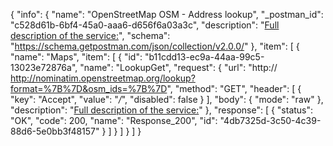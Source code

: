{
  "info": {
    "name": "OpenStreetMap OSM - Address lookup",
    "_postman_id": "c528d61b-6bf4-45a0-aaa6-d656f6a03a3c",
    "description": "[Full description of the service:](http://wiki.openstreetmap.org/wiki/Nominatim#Address_lookup)",
    "schema": "https://schema.getpostman.com/json/collection/v2.0.0/"
  },
  "item": [
    {
      "name": "Maps",
      "item": [
        {
          "id": "b11cdd13-ec9a-44aa-99c5-13023e72876a",
          "name": "LookupGet",
          "request": {
            "url": "http:// http://nominatim.openstreetmap.org/lookup?format=%7B%7D&osm_ids=%7B%7D",
            "method": "GET",
            "header": [
              {
                "key": "Accept",
                "value": "*/*",
                "disabled": false
              }
            ],
            "body": {
              "mode": "raw"
            },
            "description": "[Full description of the service:](http://wiki.openstreetmap.org/wiki/Nominatim#Address_lookup)"
          },
          "response": [
            {
              "status": "OK",
              "code": 200,
              "name": "Response_200",
              "id": "4db7325d-3c50-4c39-88d6-5e0bb3f48157"
            }
          ]
        }
      ]
    }
  ]
}